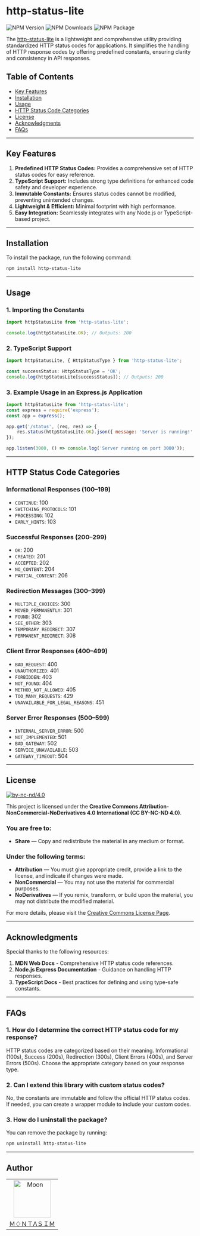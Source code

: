 # http-status-lite

<!-- repository summary badges start -->
<div>
    <img alt="NPM Version" src="https://badgen.net/npm/v/http-status-lite?label=version&labelColor=EB008B&color=00B8B5">
    <img alt="NPM Downloads" src="https://badgen.net/npm/dm/http-status-lite?label=downloads&labelColor=EB008B&color=00B8B5">
    <img alt="NPM Package" src="https://badgen.net/npm/license/http-status-lite?label=license&labelColor=EB008B&color=00B8B5">
</div>
<!-- repository summary badges end -->

The [http-status-lite](https://www.npmjs.com/package/http-status-lite) is a lightweight and comprehensive utility providing standardized HTTP status codes for applications. It simplifies the handling of HTTP response codes by offering predefined constants, ensuring clarity and consistency in API responses.

## Table of Contents

- [Key Features](#key-features)
- [Installation](#installation)
- [Usage](#usage)
- [HTTP Status Code Categories](#http-status-code-categories)
- [License](#license)
- [Acknowledgments](#acknowledgments)
- [FAQs](#faqs)

---

## Key Features

1. **Predefined HTTP Status Codes:** Provides a comprehensive set of HTTP status codes for easy reference.
2. **TypeScript Support:** Includes strong type definitions for enhanced code safety and developer experience.
3. **Immutable Constants:** Ensures status codes cannot be modified, preventing unintended changes.
4. **Lightweight & Efficient:** Minimal footprint with high performance.
5. **Easy Integration:** Seamlessly integrates with any Node.js or TypeScript-based project.

---

## Installation

To install the package, run the following command:

```bash
npm install http-status-lite
```

---

## Usage

### 1. Importing the Constants

```javascript
import httpStatusLite from 'http-status-lite';

console.log(httpStatusLite.OK); // Outputs: 200
```

### 2. TypeScript Support

```typescript
import httpStatusLite, { HttpStatusType } from 'http-status-lite';

const successStatus: HttpStatusType = 'OK';
console.log(httpStatusLite[successStatus]); // Outputs: 200
```

### 3. Example Usage in an Express.js Application

```javascript
import httpStatusLite from 'http-status-lite';
const express = require('express');
const app = express();

app.get('/status', (req, res) => {
    res.status(httpStatusLite.OK).json({ message: 'Server is running!' });
});

app.listen(3000, () => console.log('Server running on port 3000'));
```

---

## HTTP Status Code Categories

### **Informational Responses (100–199)**

- `CONTINUE`: 100
- `SWITCHING_PROTOCOLS`: 101
- `PROCESSING`: 102
- `EARLY_HINTS`: 103

### **Successful Responses (200–299)**

- `OK`: 200
- `CREATED`: 201
- `ACCEPTED`: 202
- `NO_CONTENT`: 204
- `PARTIAL_CONTENT`: 206

### **Redirection Messages (300–399)**

- `MULTIPLE_CHOICES`: 300
- `MOVED_PERMANENTLY`: 301
- `FOUND`: 302
- `SEE_OTHER`: 303
- `TEMPORARY_REDIRECT`: 307
- `PERMANENT_REDIRECT`: 308

### **Client Error Responses (400–499)**

- `BAD_REQUEST`: 400
- `UNAUTHORIZED`: 401
- `FORBIDDEN`: 403
- `NOT_FOUND`: 404
- `METHOD_NOT_ALLOWED`: 405
- `TOO_MANY_REQUESTS`: 429
- `UNAVAILABLE_FOR_LEGAL_REASONS`: 451

### **Server Error Responses (500–599)**

- `INTERNAL_SERVER_ERROR`: 500
- `NOT_IMPLEMENTED`: 501
- `BAD_GATEWAY`: 502
- `SERVICE_UNAVAILABLE`: 503
- `GATEWAY_TIMEOUT`: 504

---

## License

[![by-nc-nd/4.0](https://licensebuttons.net/l/by-nc-nd/4.0/88x31.png)](https://creativecommons.org/licenses/by-nc-nd/4.0/)

This project is licensed under the **Creative Commons Attribution-NonCommercial-NoDerivatives 4.0 International (CC BY-NC-ND 4.0)**.

### You are free to:

- **Share** — Copy and redistribute the material in any medium or format.

### Under the following terms:

- **Attribution** — You must give appropriate credit, provide a link to the license, and indicate if changes were made.
- **NonCommercial** — You may not use the material for commercial purposes.
- **NoDerivatives** — If you remix, transform, or build upon the material, you may not distribute the modified material.

For more details, please visit the [Creative Commons License Page](https://creativecommons.org/licenses/by-nc-nd/4.0/).

---

## Acknowledgments

Special thanks to the following resources:

1. **MDN Web Docs** - Comprehensive HTTP status code references.
2. **Node.js Express Documentation** - Guidance on handling HTTP responses.
3. **TypeScript Docs** - Best practices for defining and using type-safe constants.

---

## FAQs

### 1. **How do I determine the correct HTTP status code for my response?**

HTTP status codes are categorized based on their meaning. Informational (100s), Success (200s), Redirection (300s), Client Errors (400s), and Server Errors (500s). Choose the appropriate category based on your response type.

### 2. **Can I extend this library with custom status codes?**

No, the constants are immutable and follow the official HTTP status codes. If needed, you can create a wrapper module to include your custom codes.

### 3. **How do I uninstall the package?**

You can remove the package by running:

```bash
npm uninstall http-status-lite
```

---

## Author

<table>
  <tr>
    <td align="center">
      <img src="https://avatars.githubusercontent.com/u/95298623?v=4" width="100px" alt="Moon">
      <a href="https://github.com/montasim">
        <br>
          Ｍ♢ＮＴΛＳＩＭ
        </br>
      </a>
    </td>
  </tr>
</table>
